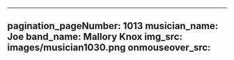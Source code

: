 ------
pagination_pageNumber: 1013
musician_name: Joe
band_name: Mallory Knox
img_src: images/musician1030.png
onmouseover_src: 
------